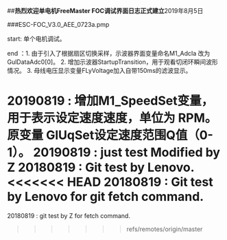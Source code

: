 ﻿##********热烈欢迎单电机FreeMaster FOC调试界面日志正式建立********2019年8月5日


###ESC-FOC_V3.0_AEE_0723a.pmp  

start: 单个电机调试。 

end  ：1. 由于引入了根据扇区切换采样，示波器界面变量命名M1_AdcIa 改为 GulDataAdc0[0]。 
       2. 增加示波器StartupTransition，用于观看切闭环瞬间波形情况。 
       3. 母线电压显示变量FLyVoltage加入自带150ms的滤波显示。
       
20190819 : 增加M1_SpeedSet变量，用于表示设定速度速度，单位为 RPM。原变量 GlUqSet设定速度范围Q值（0-1）。
20190819 : just test Modified by Z 
20180819 : Git test by Lenovo.
<<<<<<< HEAD
20180819 : Git test by Lenovo for git fetch command.
=======
20180819 : git test by Z for fetch command.
>>>>>>> refs/remotes/origin/master

